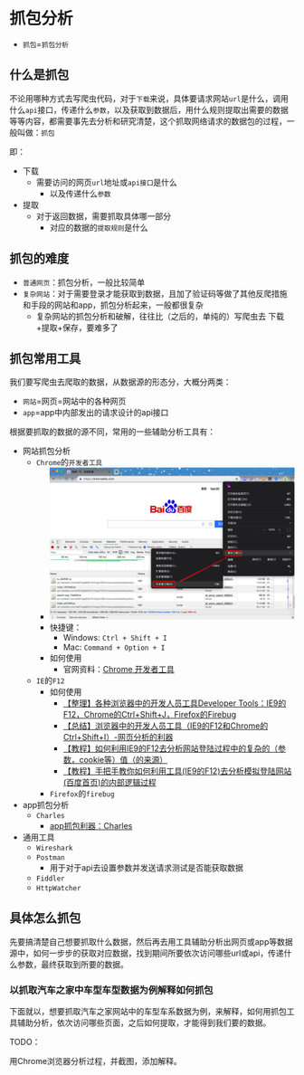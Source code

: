 # 抓包分析

* `抓包`=`抓包分析`

## 什么是抓包

不论用哪种方式去写爬虫代码，对于`下载`来说，具体要请求网站`url`是什么，调用什么`api`接口，传递什么`参数`，以及获取到数据后，用什么规则提取出需要的数据等等内容，都需要事先去分析和研究清楚，这个抓取网络请求的数据包的过程，一般叫做：`抓包`

即：

* 下载
  * 需要访问的网页`url`地址或`api接口`是什么
    * 以及传递什么`参数`
* 提取
  * 对于返回数据，需要抓取具体哪一部分
    * 对应的数据的`提取规则`是什么

## 抓包的难度

* `普通网页`：抓包分析，一般比较简单
* `复杂网站`：对于需要登录才能获取到数据，且加了验证码等做了其他反爬措施和手段的网站和app，抓包分析起来，一般都很复杂
  * 复杂网站的抓包分析和破解，往往比（之后的，单纯的）写爬虫去 下载+提取+保存，要难多了

## 抓包常用工具

我们要写爬虫去爬取的数据，从数据源的形态分，大概分两类：

* `网站`=网页=网站中的各种网页
* `app`=app中内部发出的请求设计的api接口

根据要抓取的数据的源不同，常用的一些辅助分析工具有：

* 网站抓包分析
  * `Chrome`的`开发者工具`
    * ![Chrome的开发者工具](../../assets/img/mac_chrome_dev_tools.png)
    * 快捷键：
      * Windows: `Ctrl + Shift + I`
      * Mac: `Command + Option + I`
    * 如何使用
      * 官网资料：[Chrome 开发者工具](https://developers.google.com/web/tools/chrome-devtools/?hl=zh-cn)
  * `IE`的`F12`
    * 如何使用
      * [【整理】各种浏览器中的开发人员工具Developer Tools：IE9的F12，Chrome的Ctrl+Shift+J，Firefox的Firebug](http://www.crifan.com/summary_webbrowser_developer_tool_ie9_f12_chrome_ctrl_shift_j_firefox_firebug)
      * [【总结】浏览器中的开发人员工具（IE9的F12和Chrome的Ctrl+Shift+I）-网页分析的利器](http://www.crifan.com/browser_developer_tool_chrome_vs_ie9)
      * [【教程】如何利用IE9的F12去分析网站登陆过程中的复杂的（参数，cookie等）值（的来源）](http://www.crifan.com/use_ie9_f12_to_analysis_the_root_source_of_values_of_parameter_cookie)
      * [【教程】手把手教你如何利用工具(IE9的F12)去分析模拟登陆网站(百度首页)的内部逻辑过程](http://www.crifan.com/use_ie9_f12_to_analysis_the_internal_logical_process_of_login_baidu_main_page_website)
    * `Firefox`的`firebug`
* app抓包分析
  * `Charles`
    * [app抓包利器：Charles](http://book.crifan.com/books/app_capture_package_tool_charles/website)
* 通用工具
  * `Wireshark`
  * `Postman`
    * 用于对于api去设置参数并发送请求测试是否能获取数据
  * `Fiddler`
  * `HttpWatcher`

## 具体怎么抓包

先要搞清楚自己想要抓取什么数据，然后再去用工具辅助分析出网页或app等数据源中，如何一步步的获取对应数据，找到期间所要依次访问哪些url或api，传递什么参数，最终获取到所要的数据。

### 以抓取汽车之家中车型车型数据为例解释如何抓包

下面就以，想要抓取汽车之家网站中的车型车系数据为例，来解释，如何用抓包工具辅助分析，依次访问哪些页面，之后如何提取，才能得到我们要的数据。

TODO：

用Chrome浏览器分析过程，并截图，添加解释。